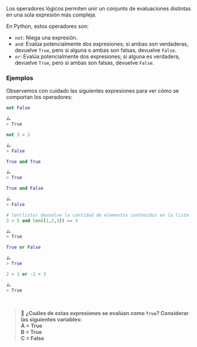 Los operadores lógicos permiten unir un conjunto de evaluaciones distintas en una sola expresión más compleja.

En Python, estos operadores son:
  
* `not`: Niega una expresión.
* `and`: Evalúa potencialmente dos expresiones; si ambas son verdaderas, devuelve `True`, pero si alguna o ambas son falsas, devuelve `False`.
* `or`: Evalúa potencialmente dos expresiones; si alguna es verdadera, devuelve `True`, pero si ambas son falsas, devuelve `False`.

### Ejemplos

Observemos con cuidado las siguientes expresiones para ver cómo se comportan los operadores:

  ``` python
not False

ム
> True
  ```

  ``` python
not 3 > 2

ム
> False
  ```

  ``` python
True and True

ム
> True
  ```

  ``` python
True and False

ム
> False
  ```
  
  ``` python
# len(lista) devuelve la cantidad de elementos contenidos en la lista
3 < 5 and len([1,2,3]) == 3

ム
> True
  ```

  ``` python
True or False

ム
> True
  ```

  ``` python
2 < 1 or -1 < 3

ム
> True
  ```

<br>

> :memo: **¿Cuáles de estas expresiones se evalúan como `True`? Considerar las siguientes variables:** <br> 
**A = True <br>
B = True <br>
C = False <br>**
